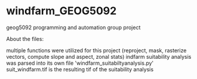 # windfarm_GEOG5092
geog5092 programming and automation group project


About the files: 

multiple functions were utilized for this project (reproject, mask, rasterize vectors, compute slope and aspect, zonal stats)
indfarm suitability analysis was parsed into its own file 'windfarm_suitabiltyanalysis.py'
suit_windfarm.tif is the resulting tif of the suitability analysis
